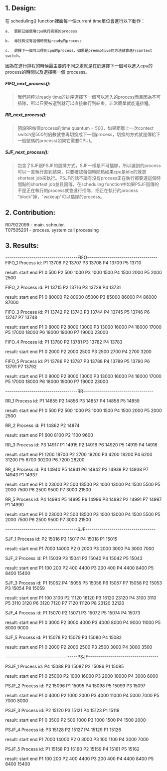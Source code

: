 ## 1. Design:
在 scheduling() function裡面每一個current time單位會進行以下動作：

    a.  更新已經使用cpu執行完畢的process

    b.  尋找有沒有這個時間點ready的process

    c.  選擇下一個可以得到cpu的process，如果是preemptive的方法就會進行context switch。


因為在進行排程的時候最主要的不同之處就是在於選擇下一個可以進入cpu的process的時間以及選擇哪一個 processs。

##### FIFO_next_process():

>我們純粹以ready time的排序選擇下一個可以進入的process而且因為不可插隊，所以只要被選到就可以直接執行到結束，非常簡單就能進排程。

##### RR_next_process():
>預設RR每個process的time quantum = 500，如果距離上一次context switch是500的倍數就會再切換成下一個process，切換的方式就是傳給下一個號碼的process(如果它需要CPU)。 

##### SJF_next_process():
>包含了SJF跟PSJF的選擇方式，SJF一樣是不可插隊，所以選到的process可以一直執行直到結束，只要確認每個時間點如果cpu是idle的就選shortest job來執行。PSJF的話不論有沒有process正在執行都要選這個時間點的shortest job並且回傳，在scheduling function中如果PSJF回傳的不是正在執行的process就會進行插隊，把正在執行的process "block"掉，"wakeup"可以插隊的process。



## 2. Contribution:

R07922099 - main. scheuler.  
T07505201 - process. system call processing

## 3. Results:
------------------------------------FIFO-----------------------------------
FIFO_1
Process id:
P1 13706
P2 13707
P3 13708
P4 13709
P5 13710

result:
    start    end
P1      0    500
P2    500   1000
P3   1000   1500
P4   1500   2000
P5   2000   2500

FIFO_2
Process id:
P1 13715
P2 13716
P3 13728
P4 13731

result:
    start    end
P1      0  80000
P2  80000  85000
P3  85000  86000
P4  86000  87000

FIFO_3
Process id:
P1 13742
P2 13743
P3 13744
P4 13745
P5 13746
P6 13747
P7 13748

result:
    start    end
P1      0   8000
P2   8000  13000
P3  13000  16000
P4  16000  17000
P5  17000  18000
P6  18000  19000
P7  19000  23000

FIFO_4
Process id:
P1 13780
P2 13781
P3 13782
P4 13783

result:
    start    end
P1      0   2000
P2   2000   2500
P3   2500   2700
P4   2700   3200

FIFO_5
Process id:
P1 13786
P2 13787
P3 13788
P4 13789
P5 13790
P6 13791
P7 13792

result:
    start    end
P1      0   8000
P2   8000  13000
P3  13000  16000
P4  16000  17000
P5  17000  18000
P6  18000  19000
P7  19000  23000

------------------------------------RR-----------------------------------

RR_1
Process id:
P1 14855
P2 14856
P3 14857
P4 14858
P5 14859

result:
    start    end
P1      0    500
P2    500   1000
P3   1000   1500
P4   1500   2000
P5   2000   2500

RR_2
Process id:
P1 14862
P2 14874

result:
    start    end
P1    600   8100
P2   1100   9600

RR_3
Process id:
P3 14917
P1 14915
P2 14916
P6 14920
P5 14919
P4 14918

result:
    start    end
P1   1200  18700
P2   2700  19200
P3   4200  18200
P4   6200  31200
P5   6700  30200
P6   7200  28200

RR_4
Process id:
P4 14940
P5 14941
P6 14942
P3 14939
P2 14938
P7 14943
P1 14937

result:
    start    end
P1      0  23000
P2    500  18500
P3   1000  13000
P4   1500   5500
P5   2000   7500
P6   2500   9500
P7   3000  21500

RR_5
Process id:
P4 14994
P5 14995
P6 14996
P3 14992
P2 14991
P7 14997
P1 14990

result:
    start    end
P1      0  23000
P2    500  18500
P3   1000  13000
P4   1500   5500
P5   2000   7500
P6   2500   9500
P7   3000  21500

------------------------------------SJF-----------------------------------

SJF_1
Process id:
P2 15016
P3 15017
P4 15018
P1 15015

result:
    start    end
P1   7000  14000
P2      0   2000
P3   2000   3000
P4   3000   7000

SJF_2
Process id:
P1 15039
P3 15041
P2 15040
P4 15042
P5 15043

result:
    start    end
P1    100    200
P2    400   4400
P3    200    400
P4   4400   8400
P5   8400  15400

SJF_3
Process id:
P1 15052
P4 15055
P5 15056
P6 15057
P7 15058
P2 15053
P3 15054
P8 15059

result:
    start    end
P1    100   3100
P2  11120  16120
P3  16120  23120
P4   3100   3110
P5   3110   3120
P6   3120   7120
P7   7120  11120
P8  23120  32120

SJF_4
Process id:
P1 15070
P2 15071
P3 15072
P5 15074
P4 15073

result:
    start    end
P1      0   3000
P2   3000   4000
P3   4000   8000
P4   9000  11000
P5   8000   9000

SJF_5
Process id:
P1 15078
P2 15079
P3 15080
P4 15082

result:
    start    end
P1      0   2000
P2   2000   2500
P3   2500   3000
P4   3000   3500

------------------------------------PSJF-----------------------------------

PSJF_1
Process id:
P4 15088
P3 15087
P2 15086
P1 15085

result:
    start    end
P1      0  25000
P2   1000  16000
P3   2000  10000
P4   3000   6000

PSJF_2
Process id:
P2 15096
P1 15095
P4 15098
P5 15099
P3 15097

result:
    start    end
P1      0   4000
P2   1000   2000
P3   4000  11000
P4   5000   7000
P5   7000   8000

PSJF_3
Process id:
P2 15120
P3 15121
P4 15123
P1 15119

result:
    start    end
P1      0   3500
P2    500   1000
P3   1000   1500
P4   1500   2000

PSJF_4
Process id:
P3 15128
P2 15127
P4 15129
P1 15126

result:
    start    end
P1   7000  14000
P2      0   3000
P3    100   1100
P4   3000   7000

PSJF_5
Process id:
P1 15158
P3 15160
P2 15159
P4 15161
P5 15162

result:
    start    end
P1    100    200
P2    400   4400
P3    200    400
P4   4400   8400
P5   8400  15400
